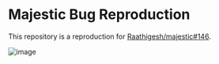 # Majestic Bug Reproduction

This repository is a reproduction for [Raathigesh/majestic#146](https://github.com/Raathigesh/majestic/issues/146).

![image](https://user-images.githubusercontent.com/1612643/57396346-3a625000-7198-11e9-992d-72eaf62d149d.png)